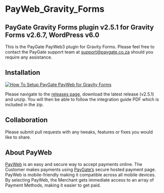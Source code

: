 # PayWeb_Gravity_Forms

## PayGate Gravity Forms plugin v2.5.1 for Gravity Forms v2.6.7, WordPress v6.0

This is the PayGate PayWeb3 plugin for Gravity Forms. Please feel free to contact the PayGate support team at
support@paygate.co.za should you require any assistance.

## Installation

[![How To Setup PayGate PayWeb for Gravity Forms](https://appinlet.com/wp-content/uploads/2021/01/How-To-Setup-PayGate-PayWeb-for-Gravity-Forms.jpg)](https://www.youtube.com/watch?v=r5nx1EfyOlo "How To Setup PayGate PayWeb for Gravity Forms")

Please navigate to the [releases page](https://github.com/PayGate/PayWeb_Gravity_Forms/releases), download the latest
release (v2.5.1) and unzip. You will then be able to follow the integration guide PDF which is included in the zip.

## Collaboration

Please submit pull requests with any tweaks, features or fixes you would like to share.

## About PayWeb

[PayWeb](https://www.paygate.co.za/paygate-products/payweb/) is an easy and secure way to accept payments online. The
Customer makes payments using [PayGate’s](https://www.paygate.co.za/) secure hosted payment page. PayWeb is
mobile-friendly making it compatible across all mobile devices. By selecting PayWeb, the Merchant gets immediate access
to an array of Payment Methods, making it easier to get paid.
